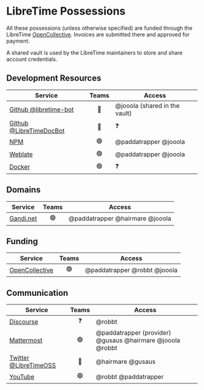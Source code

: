# LibreTime Possessions

All these possessions (unless otherwise specified) are funded through the
LibreTime [OpenCollective](https://opencollective.com/libretime). Invoices are
submitted there and approved for payment.

A shared vault is used by the LibreTime maintainers to store and share account credentials.

## Development Resources

| Service                                                       |     Teams      | Access                        |
| ------------------------------------------------------------- | :------------: | ----------------------------- |
| [Github @libretime-bot](https://github.com/libretime-bot)     |  :red_circle:  | @jooola (shared in the vault) |
| [Github @LibreTimeDocBot](https://github.com/LibreTimeDocBot) |  :red_circle:  | :question:                    |
| [NPM](https://www.npmjs.com/org/libretime)                    | :green_circle: | @paddatrapper @jooola         |
| [Weblate](https://hosted.weblate.org/projects/libretime/)     | :green_circle: | @paddatrapper @jooola         |
| [Docker](https://hub.docker.com/u/libretime)                  | :green_circle: | :question:                    |

## Domains

| Service                             |     Teams      | Access                          |
| ----------------------------------- | :------------: | ------------------------------- |
| [Gandi.net](https://www.gandi.net/) | :green_circle: | @paddatrapper @hairmare @jooola |

## Funding

| Service                                                |     Teams      | Access                       |
| ------------------------------------------------------ | :------------: | ---------------------------- |
| [OpenCollective](https://opencollective.com/libretime) | :green_circle: | @paddatrapper @robbt @jooola |

## Communication

| Service                                                             |     Teams      | Access                                                    |
| ------------------------------------------------------------------- | :------------: | --------------------------------------------------------- |
| [Discourse](https://discourse.libretime.org/)                       |   :question:   | @robbt                                                    |
| [Mattermost](https://chat.libretime.org/)                           | :green_circle: | @paddatrapper (provider) @gusaus @hairmare @jooola @robbt |
| [Twitter @LibreTimeOSS](https://twitter.com/LibreTimeOSS)           |  :red_circle:  | @hairmare @gusaus                                         |
| [YouTube](https://www.youtube.com/channel/UC-MA9GzkTb8th1YlDmF0NfA) | :green_circle: | @robbt @paddatrapper                                      |

